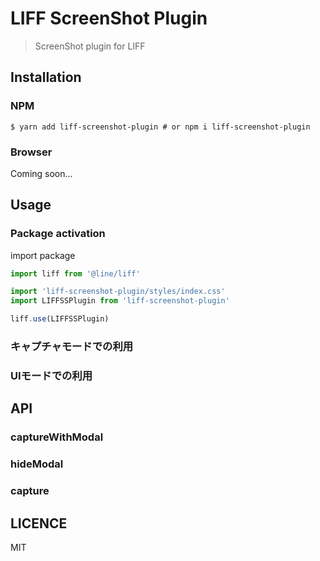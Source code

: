 # LIFF ScreenShot Plugin

> ScreenShot plugin for LIFF

## Installation

### NPM

```terminal
$ yarn add liff-screenshot-plugin # or npm i liff-screenshot-plugin
```

### Browser

Coming soon...

## Usage

### Package activation

import package

```ts
import liff from '@line/liff'

import 'liff-screenshot-plugin/styles/index.css'
import LIFFSSPlugin from 'liff-screenshot-plugin'

liff.use(LIFFSSPlugin)
```

### キャプチャモードでの利用

### UIモードでの利用

## API

### captureWithModal

### hideModal

### capture

## LICENCE

MIT
